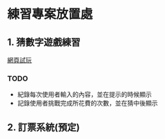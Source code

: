 # 練習專案放置處
## 1. 猜數字遊戲練習
[網頁試玩](https://bennyz327.github.io/)
### TODO
- 紀錄每次使用者輸入的內容，並在提示的時候顯示
- 記錄使用者挑戰完成所花費的次數，並在猜中後顯示
## 2. 訂票系統(預定)
